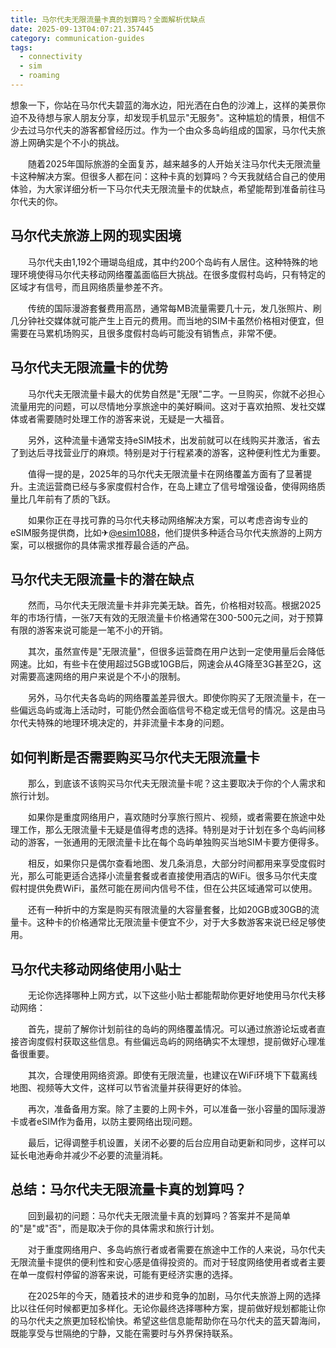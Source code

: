 ```yaml
---
title: 马尔代夫无限流量卡真的划算吗？全面解析优缺点
date: 2025-09-13T04:07:21.357445
category: communication-guides
tags:
  - connectivity
  - sim
  - roaming
---
```


想象一下，你站在马尔代夫碧蓝的海水边，阳光洒在白色的沙滩上，这样的美景你迫不及待想与家人朋友分享，却发现手机显示"无服务"。这种尴尬的情景，相信不少去过马尔代夫的游客都曾经历过。作为一个由众多岛屿组成的国家，马尔代夫旅游上网确实是个不小的挑战。

　　随着2025年国际旅游的全面复苏，越来越多的人开始关注马尔代夫无限流量卡这种解决方案。但很多人都在问：这种卡真的划算吗？今天我就结合自己的使用体验，为大家详细分析一下马尔代夫无限流量卡的优缺点，希望能帮到准备前往马尔代夫的你。

## 马尔代夫旅游上网的现实困境

　　马尔代夫由1,192个珊瑚岛组成，其中约200个岛屿有人居住。这种特殊的地理环境使得马尔代夫移动网络覆盖面临巨大挑战。在很多度假村岛屿，只有特定的区域才有信号，而且网络质量参差不齐。

　　传统的国际漫游套餐费用高昂，通常每MB流量需要几十元，发几张照片、刷几分钟社交媒体就可能产生上百元的费用。而当地的SIM卡虽然价格相对便宜，但需要在马累机场购买，且很多度假村岛屿可能没有销售点，非常不便。

## 马尔代夫无限流量卡的优势

　　马尔代夫无限流量卡最大的优势自然是"无限"二字。一旦购买，你就不必担心流量用完的问题，可以尽情地分享旅途中的美好瞬间。这对于喜欢拍照、发社交媒体或者需要随时处理工作的游客来说，无疑是一大福音。

　　另外，这种流量卡通常支持eSIM技术，出发前就可以在线购买并激活，省去了到达后寻找营业厅的麻烦。特别是对于行程紧凑的游客，这种便利性尤为重要。

　　值得一提的是，2025年的马尔代夫无限流量卡在网络覆盖方面有了显著提升。主流运营商已经与多家度假村合作，在岛上建立了信号增强设备，使得网络质量比几年前有了质的飞跃。

　　如果你正在寻找可靠的马尔代夫移动网络解决方案，可以考虑咨询专业的eSIM服务提供商，比如✈[@esim1088](https://t.me/s/esim1088)，他们提供多种适合马尔代夫旅游的上网方案，可以根据你的具体需求推荐最合适的产品。

## 马尔代夫无限流量卡的潜在缺点

　　然而，马尔代夫无限流量卡并非完美无缺。首先，价格相对较高。根据2025年的市场行情，一张7天有效的无限流量卡价格通常在300-500元之间，对于预算有限的游客来说可能是一笔不小的开销。

　　其次，虽然宣传是"无限流量"，但很多运营商在用户达到一定使用量后会降低网速。比如，有些卡在使用超过5GB或10GB后，网速会从4G降至3G甚至2G，这对需要高速网络的用户来说是个不小的限制。

　　另外，马尔代夫各岛屿的网络覆盖差异很大。即使你购买了无限流量卡，在一些偏远岛屿或海上活动时，可能仍然会面临信号不稳定或无信号的情况。这是由马尔代夫特殊的地理环境决定的，并非流量卡本身的问题。

## 如何判断是否需要购买马尔代夫无限流量卡

　　那么，到底该不该购买马尔代夫无限流量卡呢？这主要取决于你的个人需求和旅行计划。

　　如果你是重度网络用户，喜欢随时分享旅行照片、视频，或者需要在旅途中处理工作，那么无限流量卡无疑是值得考虑的选择。特别是对于计划在多个岛屿间移动的游客，一张通用的无限流量卡比在每个岛屿单独购买当地SIM卡要方便得多。

　　相反，如果你只是偶尔查看地图、发几条消息，大部分时间都用来享受度假时光，那么可能更适合选择小流量套餐或者直接使用酒店的WiFi。很多马尔代夫度假村提供免费WiFi，虽然可能在房间内信号不佳，但在公共区域通常可以使用。

　　还有一种折中的方案是购买有限流量的大容量套餐，比如20GB或30GB的流量卡。这种卡的价格通常比无限流量卡便宜不少，对于大多数游客来说已经足够使用。

## 马尔代夫移动网络使用小贴士

　　无论你选择哪种上网方式，以下这些小贴士都能帮助你更好地使用马尔代夫移动网络：

　　首先，提前了解你计划前往的岛屿的网络覆盖情况。可以通过旅游论坛或者直接咨询度假村获取这些信息。有些偏远岛屿的网络确实不太理想，提前做好心理准备很重要。

　　其次，合理使用网络资源。即使有无限流量，也建议在WiFi环境下下载离线地图、视频等大文件，这样可以节省流量并获得更好的体验。

　　再次，准备备用方案。除了主要的上网卡外，可以准备一张小容量的国际漫游卡或者eSIM作为备用，以防主要网络出现问题。

　　最后，记得调整手机设置，关闭不必要的后台应用自动更新和同步，这样可以延长电池寿命并减少不必要的流量消耗。

## 总结：马尔代夫无限流量卡真的划算吗？

　　回到最初的问题：马尔代夫无限流量卡真的划算吗？答案并不是简单的"是"或"否"，而是取决于你的具体需求和旅行计划。

　　对于重度网络用户、多岛屿旅行者或者需要在旅途中工作的人来说，马尔代夫无限流量卡提供的便利性和安心感是值得投资的。而对于轻度网络使用者或者主要在单一度假村停留的游客来说，可能有更经济实惠的选择。

　　在2025年的今天，随着技术的进步和竞争的加剧，马尔代夫旅游上网的选择比以往任何时候都更加多样化。无论你最终选择哪种方案，提前做好规划都能让你的马尔代夫之旅更加轻松愉快。希望这些信息能帮助你在马尔代夫的蓝天碧海间，既能享受与世隔绝的宁静，又能在需要时与外界保持联系。